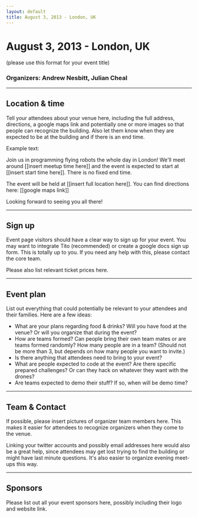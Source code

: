 ```yaml
---
layout: default
title: August 3, 2013 - London, UK
---
```


# August 3, 2013 - London, UK

(please use this format for your event title)

### Organizers: Andrew Nesbitt, Julian Cheal

<hr class="big" />

## Location & time

Tell your attendees about your venue here, including the full address, directions, a google maps link and potentially one or more images so that people can recognize the building. Also let them know when they are expected to be at the building and if there is an end time.

Example text:

<div class="example-text">
  <p>Join us in programming flying robots the whole day in London!
We'll meet around [[insert meetup time here]] and the event is expected to start at [[insert start time here]]. There is no fixed end time.</p>

  <p>The event will be held at [[insert full location here]]. You can find directions here: [[google maps link]]</p>

  <p>Looking forward to seeing you all there!</p>
</div>

<hr class="big" />

## Sign up

Event page visitors should have a clear way to sign up for your event. You may want to integrate Tito (recommended) or create a google docs sign up form. This is totally up to you. If you need any help with this, please contact the core team.

Please also list relevant ticket prices here.

<hr class="big" />

## Event plan

List out everything that could potentially be relevant to your attendees and their families. Here are a few ideas:

<ul>
  <li>What are your plans regarding food &amp; drinks? Will you have food at the venue? Or will you organize that during the event?</li>
  <li>How are teams formed? Can people bring their own team mates or are teams formed randomly? How many people are in a team? (Should not be more than 3, but depends on how many people you want to invite.)</li>
  <li>Is there anything that attendees need to bring to your event?</li>
  <li>What are people expected to code at the event? Are there specific prepared challenges? Or can they hack on whatever they want with the drones?</li>
  <li>Are teams expected to demo their stuff? If so, when will be demo time?</li>
</ul>

<hr class="big" />

## Team & Contact

If possible, please insert pictures of organizer team members here. This makes it easier for attendees to recognize organizers when they come to the venue.

Linking your twitter accounts and possibly email addresses here would also be a great help, since attendees may get lost trying to find the building or might have last minute questions. It's also easier to organize evening meet-ups this way.

<hr class="big" />

## Sponsors

Please list out all your event sponsors here, possibly including their logo and website link.
